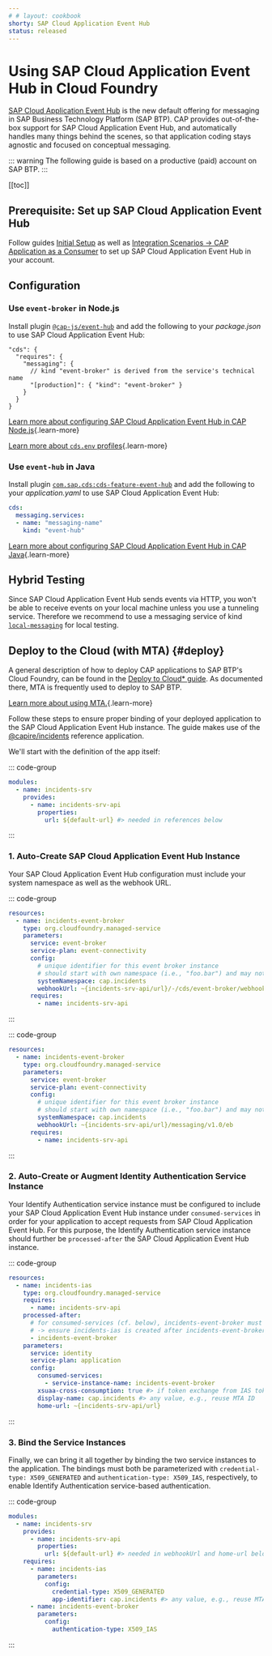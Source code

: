 ```yaml
---
# # layout: cookbook
shorty: SAP Cloud Application Event Hub
status: released
---
```


# Using SAP Cloud Application Event Hub in Cloud Foundry

[SAP Cloud Application Event Hub](https://help.sap.com/docs/event-broker) is the new default offering for messaging in SAP Business Technology Platform (SAP BTP).
CAP provides out-of-the-box support for SAP Cloud Application Event Hub, and automatically handles many things behind the scenes, so that application coding stays agnostic and focused on conceptual messaging.

::: warning
The following guide is based on a productive (paid) account on SAP BTP.
:::

[[toc]]



## Prerequisite: Set up SAP Cloud Application Event Hub

Follow guides [Initial Setup](https://help.sap.com/docs/sap-cloud-application-event-hub/sap-cloud-application-event-hub-service-guide/initial-setup) as well as [Integration Scenarios -> CAP Application as a Consumer](https://help.sap.com/docs/sap-cloud-application-event-hub/sap-cloud-application-event-hub-service-guide/cap-application-as-subscriber) to set up SAP Cloud Application Event Hub in your account.

## Configuration

### Use `event-broker` in Node.js

Install plugin [`@cap-js/event-hub`](../../plugins/#event-broker-plugin) and add the following to your _package.json_ to use SAP Cloud Application Event Hub:

```jsonc
"cds": {
  "requires": {
    "messaging": {
      // kind "event-broker" is derived from the service's technical name
      "[production]": { "kind": "event-broker" }
    }
  }
}
```

[Learn more about configuring SAP Cloud Application Event Hub in CAP Node.js](../../node.js/messaging#event-broker){.learn-more}

[Learn more about `cds.env` profiles](../../node.js/cds-env#profiles){.learn-more}

### Use `event-hub` in Java

Install plugin [`com.sap.cds:cds-feature-event-hub`](../../plugins/#event-broker-plugin) and add the following to your _application.yaml_ to use SAP Cloud Application Event Hub:

```yaml [srv/src/main/resources/application.yaml]
cds:
  messaging.services:
  - name: "messaging-name"
    kind: "event-hub"
```

[Learn more about configuring SAP Cloud Application Event Hub in CAP Java](../../java/messaging#using-real-brokers){.learn-more}



## Hybrid Testing

Since SAP Cloud Application Event Hub sends events via HTTP, you won't be able to receive events on your local machine unless you use a tunneling service.
Therefore we recommend to use a messaging service of kind [`local-messaging`](../../node.js/messaging#local-messaging) for local testing.



## Deploy to the Cloud (with MTA) {#deploy}

A general description of how to deploy CAP applications to SAP BTP's Cloud Foundry, can be found in the [Deploy to Cloud* guide](../deployment/).
As documented there, MTA is frequently used to deploy to SAP BTP.

[Learn more about using MTA.](../deployment/){.learn-more}

Follow these steps to ensure proper binding of your deployed application to the SAP Cloud Application Event Hub instance.
The guide makes use of the [@capire/incidents](https://github.com/cap-js/incidents-app) reference application.

<span id="event-hub-in-saas" />

We'll start with the definition of the app itself:

::: code-group
```yaml [mta.yaml]
modules:
  - name: incidents-srv
    provides:
      - name: incidents-srv-api
        properties:
          url: ${default-url} #> needed in references below
```
:::

### 1. Auto-Create SAP Cloud Application Event Hub Instance

Your SAP Cloud Application Event Hub configuration must include your system namespace as well as the webhook URL.

<div class="impl node">

::: code-group
```yaml [mta.yaml]
resources:
  - name: incidents-event-broker
    type: org.cloudfoundry.managed-service
    parameters:
      service: event-broker
      service-plan: event-connectivity
      config:
        # unique identifier for this event broker instance
        # should start with own namespace (i.e., "foo.bar") and may not be longer than 15 characters
        systemNamespace: cap.incidents
        webhookUrl: ~{incidents-srv-api/url}/-/cds/event-broker/webhook
      requires:
        - name: incidents-srv-api
```
:::

</div>

<div class="impl java">

::: code-group
```yaml [mta.yaml]
resources:
  - name: incidents-event-broker
    type: org.cloudfoundry.managed-service
    parameters:
      service: event-broker
      service-plan: event-connectivity
      config:
        # unique identifier for this event broker instance
        # should start with own namespace (i.e., "foo.bar") and may not be longer than 15 characters
        systemNamespace: cap.incidents
        webhookUrl: ~{incidents-srv-api/url}/messaging/v1.0/eb
      requires:
        - name: incidents-srv-api
```
:::

</div>

### 2. Auto-Create or Augment Identity Authentication Service Instance

Your Identify Authentication service instance must be configured to include your SAP Cloud Application Event Hub instance under `consumed-services` in order for your application to accept requests from SAP Cloud Application Event Hub.
For this purpose, the Identify Authentication service instance should further be `processed-after` the SAP Cloud Application Event Hub instance.

::: code-group
```yaml [mta.yaml]
resources:
  - name: incidents-ias
    type: org.cloudfoundry.managed-service
    requires:
      - name: incidents-srv-api
    processed-after:
      # for consumed-services (cf. below), incidents-event-broker must already exist
      # -> ensure incidents-ias is created after incidents-event-broker
      - incidents-event-broker
    parameters:
      service: identity
      service-plan: application
      config:
        consumed-services:
          - service-instance-name: incidents-event-broker
       	xsuaa-cross-consumption: true #> if token exchange from IAS token to XSUAA token is needed
        display-name: cap.incidents #> any value, e.g., reuse MTA ID
        home-url: ~{incidents-srv-api/url}
```
:::

### 3. Bind the Service Instances

Finally, we can bring it all together by binding the two service instances to the application.
The bindings must both be parameterized with `credential-type: X509_GENERATED` and `authentication-type: X509_IAS`, respectively, to enable Identify Authentication service-based authentication.

::: code-group
```yaml [mta.yaml]
modules:
  - name: incidents-srv
    provides:
      - name: incidents-srv-api
        properties:
          url: ${default-url} #> needed in webhookUrl and home-url below
    requires:
      - name: incidents-ias
        parameters:
          config:
            credential-type: X509_GENERATED
            app-identifier: cap.incidents #> any value, e.g., reuse MTA ID
      - name: incidents-event-broker
        parameters:
          config:
            authentication-type: X509_IAS
```
:::
